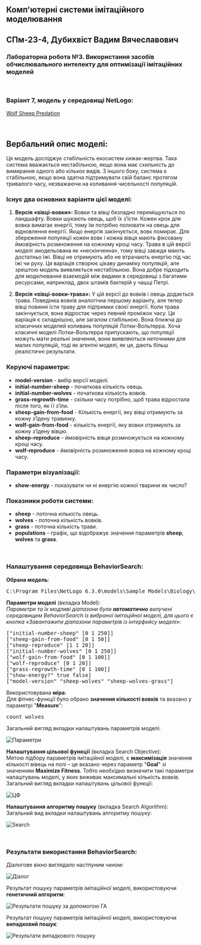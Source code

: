 ## Комп'ютерні системи імітаційного моделювання

## СПм-23-4, Дубихвіст Вадим Вячеславович

### Лабораторна робота №**3**. Використання засобів обчислювального интелекту для оптимізації імітаційних моделей

<br>

### Варіант 7, модель у середовищі NetLogo:

[Wolf Sheep Predation](https://www.netlogoweb.org/launch#http://www.netlogoweb.org/assets/modelslib/Sample%20Models/Biology/Wolf%20Sheep%20Predation.nlogo)

<br>

## Вербальний опис моделі:

Ця модель досліджує стабільність екосистем хижак-жертва. Така система вважається нестабільною, якщо вона має схильність до вимирання одного або кількох видів. З іншого боку, система є стабільною, якщо вона здатна підтримувати свій баланс протягом тривалого часу, незважаючи на коливання чисельності популяцій.

### Існує два основних варіанти цієї моделі:

1. **Версія «вівці-вовки»:**
   Вовки та вівці безладно переміщуються по ландшафту. Вовки шукають овець, щоб їх з’їсти. Кожен крок для вовка вимагає енергії, тому їм потрібно полювати на овець для відновлення енергії. Якщо енергія закінчується, вовк помирає. Для збереження популяції кожен вовк і кожна вівця мають фіксовану ймовірність розмноження на кожному кроці часу. Трава в цій версії моделі змодельована як «нескінченна», тому вівці завжди мають достатньо їжі. Вівці не отримують або не втрачають енергію під час їжі чи руху. Ця варіація створює цікаву динаміку популяцій, але зрештою модель виявляється нестабільною. Вона добре підходить для моделювання взаємодій між видами в середовищі з багатими ресурсами, наприклад, двох штамів бактерій у чашці Петрі.

2. **Версія «вівці-вовки-трава»:**
   У цій версії до вовків і овець додається трава. Поведінка вовків аналогічна першому варіанту, але тепер вівці повинні їсти траву для підтримки своєї енергії. Коли трава закінчується, вона відростає через певний проміжок часу. Ця варіація є складнішою, але загалом стабільною. Вона ближча до класичних моделей коливань популяцій Лотки-Вольтерра. Хоча класичні моделі Лотки-Вольтерра припускають, що популяції можуть мати реальні значення, вони виявляються неточними для малих популяцій, тоді як агентні моделі, як ця, дають більш реалістичні результати.

### Керуючі параметри:

- **model-version** - вибір версії моделі.
- **initial-number-sheep** - початкова кількість овець.
- **initial-number-wolves** - початкова кількість вовків.
- **grass-regrowth-time** - скільки часу потрібно, щоб трава відростала після того, як її з’їли.
- **sheep-gain-from-food** - Кількість енергії, яку вівці отримують за кожну з’їдену травинку.
- **wolf-gain-from-food** - кількість енергії, яку вовки отримують за кожну з’їдену вівцю.
- **sheep-reproduce** - ймовірність вівця розмножується на кожному кроці часу.
- **wolf-reproduce** - ймовірність розмноження вовка на кожному кроці часу.

### Параметри візуалізації:

- **show-energy** - показувати чи ні енергію кожної тварини як число?

### Показники роботи системи:

- **sheep** - поточна кількість овець.
- **wolves** - поточна кількість вовків.
- **grass** - поточна кількість трави.
- **populations** - графік, що відображує значення параметрів **sheep**, **wolves** та **grass**.

<br>

### Налаштування середовища BehaviorSearch:

**Обрана модель**:

<pre>
C:\Program Files\NetLogo 6.3.0\models\Sample Models\Biology\Wolf Sheep Predation.nlogo
</pre>

**Параметри моделі** (вкладка Model):  
_Параметри та їх модливі діапазони були **автоматично** вилучені середовищем BehaviorSearch із вибраної імітаційної моделі, для цього є кнопка «Завантажити діапазони параметрів із інтерфейсу моделі»_:

<pre>
["initial-number-sheep" [0 1 250]]
["sheep-gain-from-food" [0 1 50]]
["sheep-reproduce" [1 1 20]]
["initial-number-wolves" [0 1 250]]
["wolf-gain-from-food" [0 1 100]]
["wolf-reproduce" [0 1 20]]
["grass-regrowth-time" [0 1 100]]
["show-energy?" true false]
["model-version" "sheep-wolves" "sheep-wolves-grass"]
</pre>

Використовувана **міра**:  
Для фітнес-функції було обрано **значення кількості вовків** та вказано у параметрі "**Measure**":

<pre>
count wolves
</pre>

Загальний вигляд вкладки налаштувань параметрів моделі:

![Параметри](parameters.png)

**Налаштування цільової функції** (вкладка Search Objective):  
Метою підбору параметрів імітаційної моделі, є **максимізація** значення кількості вівець на полі – це вказано через параметр "**Goal**" зі значенням **Maximize Fitness**. Тобто необхідно визначити такі параметри налаштувань моделі, у яких виживає максимальні кількість вовків.
Загальний вигляд вкладки налаштувань цільової функції:

![ЦФ](objective.png)

**Налаштування алгоритму пошуку** (вкладка Search Algorithm):  
Загальний вид вкладки налаштувань алгоритму пошуку:

![Search](search.png)

<br>

### Результати використання BehaviorSearch:

Діалогове вікно виглядало настпуним чином:

![Діалог](dialog.png)

Результат пошуку параметрів імітаційної моделі, використовуючи **генетичний алгоритм**:

![Результати пошуку за допомогою ГА](result-ga.png)

Результат пошуку параметрів імітаційної моделі, використовуючи **випадковий пошук**:

![Результати випадкового пошуку](result-rs.png)
<br>
